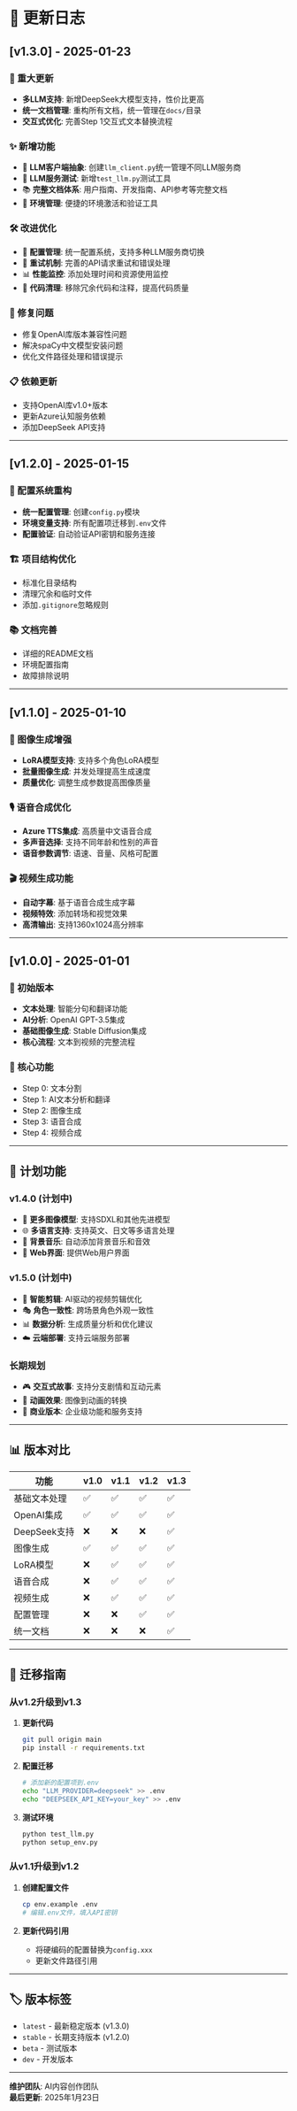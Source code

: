 # 📝 更新日志

## [v1.3.0] - 2025-01-23

### 🎉 重大更新
- **多LLM支持**: 新增DeepSeek大模型支持，性价比更高
- **统一文档管理**: 重构所有文档，统一管理在`docs/`目录
- **交互式优化**: 完善Step 1交互式文本替换流程

### ✨ 新增功能
- 🔧 **LLM客户端抽象**: 创建`llm_client.py`统一管理不同LLM服务商
- 🧪 **LLM服务测试**: 新增`test_llm.py`测试工具
- 📚 **完整文档体系**: 用户指南、开发指南、API参考等完整文档
- 🎯 **环境管理**: 便捷的环境激活和验证工具

### 🛠️ 改进优化
- 📝 **配置管理**: 统一配置系统，支持多种LLM服务商切换
- 🔄 **重试机制**: 完善的API请求重试和错误处理
- 📊 **性能监控**: 添加处理时间和资源使用监控
- 🧹 **代码清理**: 移除冗余代码和注释，提高代码质量

### 🐛 修复问题
- 修复OpenAI库版本兼容性问题
- 解决spaCy中文模型安装问题
- 优化文件路径处理和错误提示

### 📋 依赖更新
- 支持OpenAI库v1.0+版本
- 更新Azure认知服务依赖
- 添加DeepSeek API支持

---

## [v1.2.0] - 2025-01-15

### 🔧 配置系统重构
- **统一配置管理**: 创建`config.py`模块
- **环境变量支持**: 所有配置项迁移到`.env`文件
- **配置验证**: 自动验证API密钥和服务连接

### 🏗️ 项目结构优化
- 标准化目录结构
- 清理冗余和临时文件
- 添加`.gitignore`忽略规则

### 📚 文档完善
- 详细的README文档
- 环境配置指南
- 故障排除说明

---

## [v1.1.0] - 2025-01-10

### 🎨 图像生成增强
- **LoRA模型支持**: 支持多个角色LoRA模型
- **批量图像生成**: 并发处理提高生成速度
- **质量优化**: 调整生成参数提高图像质量

### 🎙️ 语音合成优化
- **Azure TTS集成**: 高质量中文语音合成
- **多声音选择**: 支持不同年龄和性别的声音
- **语音参数调节**: 语速、音量、风格可配置

### 🎬 视频生成功能
- **自动字幕**: 基于语音合成生成字幕
- **视频特效**: 添加转场和视觉效果
- **高清输出**: 支持1360x1024高分辨率

---

## [v1.0.0] - 2025-01-01

### 🚀 初始版本
- **文本处理**: 智能分句和翻译功能
- **AI分析**: OpenAI GPT-3.5集成
- **基础图像生成**: Stable Diffusion集成
- **核心流程**: 文本到视频的完整流程

### 📝 核心功能
- Step 0: 文本分割
- Step 1: AI文本分析和翻译
- Step 2: 图像生成
- Step 3: 语音合成
- Step 4: 视频合成

---

## 🔮 计划功能

### v1.4.0 (计划中)
- 🎨 **更多图像模型**: 支持SDXL和其他先进模型
- 🌐 **多语言支持**: 支持英文、日文等多语言处理
- 🎵 **背景音乐**: 自动添加背景音乐和音效
- 📱 **Web界面**: 提供Web用户界面

### v1.5.0 (计划中)
- 🤖 **智能剪辑**: AI驱动的视频剪辑优化
- 🎭 **角色一致性**: 跨场景角色外观一致性
- 📊 **数据分析**: 生成质量分析和优化建议
- ☁️ **云端部署**: 支持云端服务部署

### 长期规划
- 🎮 **交互式故事**: 支持分支剧情和互动元素
- 🎪 **动画效果**: 图像到动画的转换
- 🌟 **商业版本**: 企业级功能和服务支持

---

## 📊 版本对比

| 功能 | v1.0 | v1.1 | v1.2 | v1.3 |
|------|------|------|------|------|
| 基础文本处理 | ✅ | ✅ | ✅ | ✅ |
| OpenAI集成 | ✅ | ✅ | ✅ | ✅ |
| DeepSeek支持 | ❌ | ❌ | ❌ | ✅ |
| 图像生成 | ✅ | ✅ | ✅ | ✅ |
| LoRA模型 | ❌ | ✅ | ✅ | ✅ |
| 语音合成 | ❌ | ✅ | ✅ | ✅ |
| 视频生成 | ❌ | ✅ | ✅ | ✅ |
| 配置管理 | ❌ | ❌ | ✅ | ✅ |
| 统一文档 | ❌ | ❌ | ❌ | ✅ |

---

## 🎯 迁移指南

### 从v1.2升级到v1.3

1. **更新代码**
   ```bash
   git pull origin main
   pip install -r requirements.txt
   ```

2. **配置迁移**
   ```bash
   # 添加新的配置项到.env
   echo "LLM_PROVIDER=deepseek" >> .env
   echo "DEEPSEEK_API_KEY=your_key" >> .env
   ```

3. **测试环境**
   ```bash
   python test_llm.py
   python setup_env.py
   ```

### 从v1.1升级到v1.2

1. **创建配置文件**
   ```bash
   cp env.example .env
   # 编辑.env文件，填入API密钥
   ```

2. **更新代码引用**
   - 将硬编码的配置替换为`config.xxx`
   - 更新文件路径引用

---

## 🏷️ 版本标签

- `latest` - 最新稳定版本 (v1.3.0)
- `stable` - 长期支持版本 (v1.2.0)
- `beta` - 测试版本
- `dev` - 开发版本

---

**维护团队**: AI内容创作团队  
**最后更新**: 2025年1月23日
